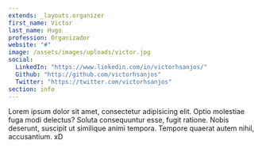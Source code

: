 ```yaml
---
extends: _layouts.organizer
first_name: Victor
last_name: Hugo
profession: Organizador
website: "#"
image: /assets/images/uploads/victor.jpg
social:
  LinkedIn: "https://www.linkedin.com/in/victorhsanjos/"
  Github: "http://github.com/victorhsanjos"
  Twitter: "https://twitter.com/victorhsanjos"
section: info
---
```


Lorem ipsum dolor sit amet, consectetur adipisicing elit. Optio molestiae fuga modi delectus? Soluta consequuntur esse, fugit ratione. Nobis deserunt, suscipit ut similique animi tempora. Tempore quaerat autem nihil, accusantium. xD
